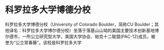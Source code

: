 # 科罗拉多大学博德分校

科罗拉多大学博德分校（University of Colorado Boulder，简称CU Boulder；其他译名：科罗拉多大学博尔德分校）坐落于落基山山坳的美国主要技术创新基地博尔德市，一所公立研究型大学，美国大学协会、帕克十二联盟(PAC-12)成员，被誉为“公立常春藤”。该校是科罗拉多大学